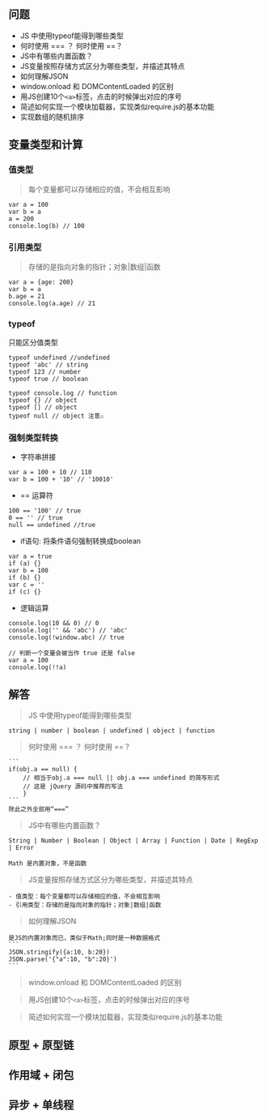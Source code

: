 ## 问题

- JS 中使用typeof能得到哪些类型
- 何时使用 === ？ 何时使用 ==？
- JS中有哪些内置函数？
- JS变量按照存储方式区分为哪些类型，并描述其特点
- 如何理解JSON
- window.onload 和 DOMContentLoaded 的区别
- 用JS创建10个`<a>`标签，点击的时候弹出对应的序号
- 简述如何实现一个模块加载器，实现类似require.js的基本功能
- 实现数组的随机排序

## 变量类型和计算

### 值类型

> 每个变量都可以存储相应的值，不会相互影响

```
var a = 100
var b = a
a = 200
console.log(b) // 100
```

### 引用类型

> 存储的是指向对象的指针；对象|数组|函数

```
var a = {age: 200}
var b = a
b.age = 21
console.log(a.age) // 21
```
### typeof

只能区分值类型

```
typeof undefined //undefined
typeof 'abc' // string
typeof 123 // number
typeof true // boolean

typeof console.log // function
typeof {} // object
typeof [] // object
typeof null // object 注意⚠️
```

### 强制类型转换

- 字符串拼接

```
var a = 100 + 10 // 110
var b = 100 + '10' // '10010'
```
- == 运算符

```
100 == '100' // true
0 == '' // true
null == undefined //true
```

- if语句: 将条件语句强制转换成boolean

```
var a = true
if (a) {}
var b = 100
if (b) {}
var c = ''
if (c) {}
```

- 逻辑运算

```
console.log(10 && 0) // 0
console.log('' && 'abc') // 'abc'
console.log(!window.abc) // true

// 判断一个变量会被当作 true 还是 false
var a = 100
console.log(!!a)
```

## 解答

> JS 中使用typeof能得到哪些类型

	string | number | boolean | undefined | object | function

> 何时使用 === ？ 何时使用 ==？

	```
	if(obj.a == null) {
		// 相当于obj.a === null || obj.a === undefined 的简写形式
		// 这是 jQuery 源码中推荐的写法
		}
	```
	除此之外全部用“===”

> JS中有哪些内置函数？

	String | Number | Boolean | Object | Array | Function | Date | RegExp | Error

	Math 是内置对象，不是函数


> JS变量按照存储方式区分为哪些类型，并描述其特点

	- 值类型：每个变量都可以存储相应的值，不会相互影响
	- 引用类型：存储的是指向对象的指针；对象|数组|函数


> 如何理解JSON

	是JS的内置对象而已，类似于Math;同时是一种数据格式
	```
	JSON.stringify({a:10, b:20})
	JSON.parse('{"a":10, "b":20}')
	```

> window.onload 和 DOMContentLoaded 的区别

> 用JS创建10个`<a>`标签，点击的时候弹出对应的序号
	
> 简述如何实现一个模块加载器，实现类似require.js的基本功能

## 原型 + 原型链






## 作用域 + 闭包



## 异步 + 单线程


















